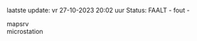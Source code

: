 laatste update: 
vr 27-10-2023 20:02   uur 
Status: FAALT - fout - 
<div class="service R">mapsrv</div><div class="service Y">microstation</div>